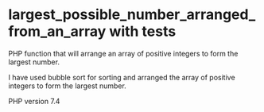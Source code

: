 # largest_possible_number_arranged_from_an_array with tests

PHP function that will arrange an array of positive integers to form the largest number.

I have used bubble sort for sorting and arranged the array of positive integers to form the largest number.

PHP version 7.4

